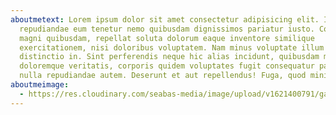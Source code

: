 ```yaml
---
aboutmetext: Lorem ipsum dolor sit amet consectetur adipisicing elit. Ipsam
  repudiandae eum tenetur nemo quibusdam dignissimos pariatur iusto. Commodi
  magni quibusdam, repellat soluta dolorum eaque inventore similique
  exercitationem, nisi doloribus voluptatem. Nam minus voluptate illum error,
  distinctio in. Sint perferendis neque hic alias incidunt, quibusdam maiores
  doloremque veritatis, corporis quidem voluptates fugit consequatur pariatur
  nulla repudiandae autem. Deserunt et aut repellendus! Fuga, quod minima.
aboutmeimage:
  - https://res.cloudinary.com/seabas-media/image/upload/v1621400791/gallery/About%20Me/profile-pic_brykz9.jpg
---
```

